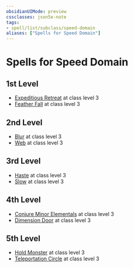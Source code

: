 ```yaml
---
obsidianUIMode: preview
cssclasses: json5e-note
tags:
- spell/list/subclass/speed-domain
aliases: ["Spells for Speed Domain"]
---
```

# Spells for Speed Domain

## 1st Level

- [Expeditious Retreat](expeditious-retreat "PHB") at class level 3
- [Feather Fall](feather-fall "PHB") at class level 3

## 2nd Level

- [Blur](blur "PHB") at class level 3
- [Web](web "PHB") at class level 3

## 3rd Level

- [Haste](haste "PHB") at class level 3
- [Slow](slow "PHB") at class level 3

## 4th Level

- [Conjure Minor Elementals](conjure-minor-elementals "PHB") at class level 3
- [Dimension Door](dimension-door "PHB") at class level 3

## 5th Level

- [Hold Monster](hold-monster "PHB") at class level 3
- [Teleportation Circle](teleportation-circle "PHB") at class level 3